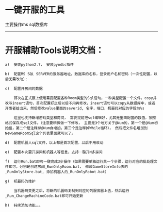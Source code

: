 # 一键开服的工具

主要操作ms sql数据库

---

# 开服辅助Tools说明文档： 

	a)	安装python2.7， 安装pyodbc插件
	  
	b)	配置MS SQL SERVER的服务器地址，数据库的名称，登录用户名和密码（一次性配置，以后无需改动）：
	 
	c)	配置开房间的数据

		首次在正式服上使用需要配置各种Room类型的Sql语句，一种类型配置一个文件，copy并改写insert语句，首次配置好之后以后不用再修改，insert语句可以copy从数据库中，或者开发者给出来，然后修改value里面的severid, 名字，端口，机器码对应的字段为%s
		 
		这里也支持新增游戏类型和房间， 需要提前把sql编辑好，尤其是里面配置的数值，按照格式保存成sql文件，（注意要稍微做一下修改， 主要是3个地方关于@Num的，第一个是@Num初始值，第二个是注释掉@Num自增加，第三个是注释掉While循环）， 然后把文件名增加到NewGameRoomSql这个列表里面就可以了。

	d)	配置机器人sql文件，以上都是首次配置，以后不用改动
	 
	e)	配置本次要开房间和机器人等信息，支持一键开N多房间
	 
	f)	运行Run.bat即可一键完成3步操作（如果需要单独运行某一个步骤，运行对应的批处理文件即可，分别是创建房间_RunOnlyRoom.bat， 修改GameStoreInfo表的_RunOnlyStore.bat, 添加机器人的_RunOnlyRobot.bat）

	g)	机器码的维护
	 
		当机器码变更之后，将新的机器码复制到对应的列服务器上去，然后运行_Run_ChangeMachineCode.bat即可开始更新

	h)	持续添加功能。。。

